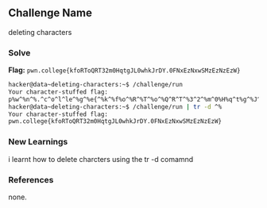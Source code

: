 ## Challenge Name
deleting characters

### Solve
**Flag:** `pwn.college{kfoRToQRT32m0HqtgJL0whkJrDY.0FNxEzNxwSMzEzNzEzW}`

```bash
hacker@data~deleting-characters:~$ /challenge/run
Your character-stuffed flag:
p%w^%n^%.^c^o^l^le^%g^%e{^%k^%f%o^%R^%T^%o^%Q^R^T^%3^2^%m^0%H%q^t%g^%J^L^0^%w^h^k%JrD%Y.^%0^%F^%N^x^%E^%z^%N^x%w%S^%Mz^%Ez%N^%z^%E%z%W%}^^
hacker@data~deleting-characters:~$ /challenge/run | tr -d ^%
Your character-stuffed flag:
pwn.college{kfoRToQRT32m0HqtgJL0whkJrDY.0FNxEzNxwSMzEzNzEzW}
```

### New Learnings
i learnt how to delete charcters using the tr -d comamnd 

### References 
none.
